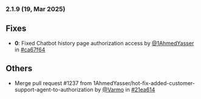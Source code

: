 ### 2.1.9 (19, Mar 2025)
## Fixes
- **0**: Fixed Chatbot history page authorization access by [<u>@1AhmedYasser</u>](https://www.github.com/1AhmedYasser) in [#ca67f64](https://github.com/buerokratt/Buerokratt-Chatbot/commit/ca67f64)
## Others
- Merge pull request #1237 from 1AhmedYasser/hot-fix-added-customer-support-agent-to-authorization by [<u>@Varmo</u>](https://www.github.com/Varmo) in [#21ea614](https://github.com/buerokratt/Buerokratt-Chatbot/commit/21ea614)
